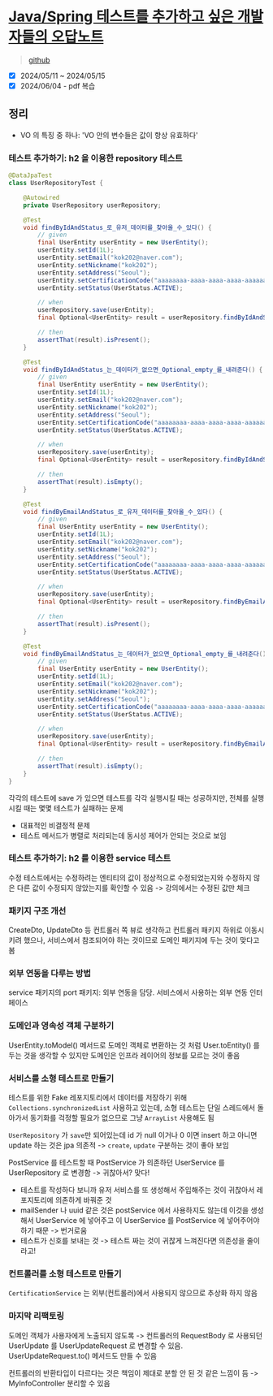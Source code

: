 # [Java/Spring 테스트를 추가하고 싶은 개발자들의 오답노트](https://www.inflearn.com/course/자바-스프링-테스트-개발자-오답노트/dashboard)

> [github](https://github.com/kok202/test-code-with-architecture)

- [x] 2024/05/11 ~ 2024/05/15
- [x] 2024/06/04 - pdf 복습

## 정리

- VO 의 특징 중 하나: 'VO 안의 변수들은 값이 항상 유효하다'

### 테스트 추가하기: h2 을 이용한 repository 테스트

```java
@DataJpaTest
class UserRepositoryTest {

    @Autowired
    private UserRepository userRepository;

    @Test
    void findByIdAndStatus_로_유저_데이터를_찾아올_수_있다() {
        // given
        final UserEntity userEntity = new UserEntity();
        userEntity.setId(1L);
        userEntity.setEmail("kok202@naver.com");
        userEntity.setNickname("kok202");
        userEntity.setAddress("Seoul");
        userEntity.setCertificationCode("aaaaaaaa-aaaa-aaaa-aaaa-aaaaaaaaaaaa");
        userEntity.setStatus(UserStatus.ACTIVE);

        // when
        userRepository.save(userEntity);
        final Optional<UserEntity> result = userRepository.findByIdAndStatus(1L, UserStatus.ACTIVE);

        // then
        assertThat(result).isPresent();
    }

    @Test
    void findByIdAndStatus_는_데이터가_없으면_Optional_empty_를_내려준다() {
        // given
        final UserEntity userEntity = new UserEntity();
        userEntity.setId(1L);
        userEntity.setEmail("kok202@naver.com");
        userEntity.setNickname("kok202");
        userEntity.setAddress("Seoul");
        userEntity.setCertificationCode("aaaaaaaa-aaaa-aaaa-aaaa-aaaaaaaaaaaa");
        userEntity.setStatus(UserStatus.ACTIVE);

        // when
        userRepository.save(userEntity);
        final Optional<UserEntity> result = userRepository.findByIdAndStatus(1L, UserStatus.PENDING);

        // then
        assertThat(result).isEmpty();
    }

    @Test
    void findByEmailAndStatus_로_유저_데이터를_찾아올_수_있다() {
        // given
        final UserEntity userEntity = new UserEntity();
        userEntity.setId(1L);
        userEntity.setEmail("kok202@naver.com");
        userEntity.setNickname("kok202");
        userEntity.setAddress("Seoul");
        userEntity.setCertificationCode("aaaaaaaa-aaaa-aaaa-aaaa-aaaaaaaaaaaa");
        userEntity.setStatus(UserStatus.ACTIVE);

        // when
        userRepository.save(userEntity);
        final Optional<UserEntity> result = userRepository.findByEmailAndStatus("kok202@naver.com", UserStatus.ACTIVE);

        // then
        assertThat(result).isPresent();
    }

    @Test
    void findByEmailAndStatus_는_데이터가_없으면_Optional_empty_를_내려준다() {
        // given
        final UserEntity userEntity = new UserEntity();
        userEntity.setId(1L);
        userEntity.setEmail("kok202@naver.com");
        userEntity.setNickname("kok202");
        userEntity.setAddress("Seoul");
        userEntity.setCertificationCode("aaaaaaaa-aaaa-aaaa-aaaa-aaaaaaaaaaaa");
        userEntity.setStatus(UserStatus.ACTIVE);

        // when
        userRepository.save(userEntity);
        final Optional<UserEntity> result = userRepository.findByEmailAndStatus("kok202@naver.com", UserStatus.PENDING);

        // then
        assertThat(result).isEmpty();
    }
}
```

각각의 테스트에 save 가 있으면 테스트를 각각 실행시킬 때는 성공하지만, 전체를 실행시킬 때는 몇몇 테스트가 실패하는 문제

- 대표적인 비결정적 문제
- 테스트 메서드가 병렬로 처리되는데 동시성 제어가 안되는 것으로 보임

### 테스트 추가하기: h2 를 이용한 service 테스트

수정 테스트에서는 수정하려는 엔티티의 값이 정상적으로 수정되었는지와 수정하지 않은 다른 값이 수정되지 않았는지를 확인할 수 있음 -> 강의에서는 수정된 값만 체크

### 패키지 구조 개선

CreateDto, UpdateDto 등 컨트롤러 쪽 뷰로 생각하고 컨트롤러 패키지 하위로 이동시키려 했으나, 서비스에서 참조되어야 하는 것이므로 도메인 패키지에 두는 것이 맞다고 봄

### 외부 연동을 다루는 방법

service 패키지의 port 패키지: 외부 연동을 담당. 서비스에서 사용하는 외부 연동 인터페이스

### 도메인과 영속성 객체 구분하기

UserEntity.toModel() 메서드로 도메인 객체로 변환하는 것 처럼 User.toEntity() 를 두는 것을 생각할 수 있지만 도메인은 인프라 레이어의 정보를 모르는 것이 좋음

### 서비스를 소형 테스트로 만들기

테스트를 위한 Fake 레포지토리에서 데이터를 저장하기 위해 `Collections.synchronizedList` 사용하고 있는데, 소형 테스트는 단일 스레드에서 돌아가서 동기화를 걱정할 필요가 없으므로 그냥 `ArrayList` 사용해도 됨

`UserRepository` 가 `save`만 되어있는데 id 가 null 이거나 0 이면 insert 하고 아니면 update 하는 것은 jpa 의존적 -> `create`, `update` 구분하는 것이 좋아 보임

PostService 를 테스트할 때 PostService 가 의존하던 UserService 를 UserRepository 로 변경함 -> 귀찮아서? 맞다!

- 테스트를 작성하다 보니까 유저 서비스를 또 생성해서 주입해주는 것이 귀찮아서 레포지토리에 의존하게 바꿔준 것
- mailSender 나 uuid 같은 것은 postService 에서 사용하지도 않는데 이것을 생성해서 UserService 에 넣어주고 이 UserService 를 PostService 에 넣어주어야 하기 때문 -> 번거로움
- 테스트가 신호를 보내는 것 -> 테스트 짜는 것이 귀찮게 느껴진다면 의존성을 줄이라고!

### 컨트롤러를 소형 테스트로 만들기

`CertificationService` 는 외부(컨트롤러)에서 사용되지 않으므로 추상화 하지 않음

### 마지막 리팩토링

도메인 객체가 사용자에게 노출되지 않도록 -> 컨트롤러의 RequestBody 로 사용되던 UserUpdate 를 UserUpdateRequest 로 변경할 수 있음. UserUpdateRequest.to() 메서드도 만들 수 있음

컨트롤러의 반환타입이 다르다는 것은 책임이 제대로 분할 안 된 것 같은 느낌이 듬 -> MyInfoController 분리할 수 있음
